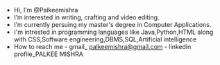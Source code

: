 - Hi, I’m @Palkeemishra
- I’m interested in writing, crafting and video editing.
- I’m currently persuing my master's degree in Computer Applications.
- I'm intrested in programming languages like Java,Python,HTML along with CSS,Software engineering,DBMS,SQL,Artificial intelligence
- How to reach me - gmail_ palkeemishra@gmail.com - linkedin profile_PALKEE MISHRA

<!---
Palkeemishra/Palkeemishra is a ✨ special ✨ repository because its `README.md` (this file) appears on your GitHub profile.
You can click the Preview link to take a look at your changes.
--->

